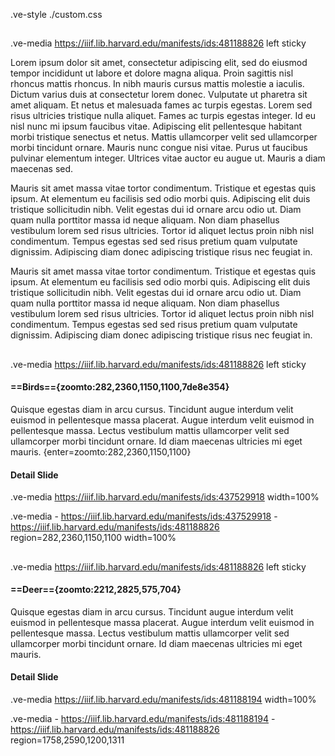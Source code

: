 .ve-style ./custom.css

##
.ve-media https://iiif.lib.harvard.edu/manifests/ids:481188826 left sticky

Lorem ipsum dolor sit amet, consectetur adipiscing elit, sed do eiusmod tempor incididunt ut labore et dolore magna aliqua. Proin sagittis nisl rhoncus mattis rhoncus. In nibh mauris cursus mattis molestie a iaculis. Dictum varius duis at consectetur lorem donec. Vulputate ut pharetra sit amet aliquam. Et netus et malesuada fames ac turpis egestas. Lorem sed risus ultricies tristique nulla aliquet. Fames ac turpis egestas integer. Id eu nisl nunc mi ipsum faucibus vitae. Adipiscing elit pellentesque habitant morbi tristique senectus et netus. Mattis ullamcorper velit sed ullamcorper morbi tincidunt ornare. Mauris nunc congue nisi vitae. Purus ut faucibus pulvinar elementum integer. Ultrices vitae auctor eu augue ut. Mauris a diam maecenas sed.

Mauris sit amet massa vitae tortor condimentum. Tristique et egestas quis ipsum. At elementum eu facilisis sed odio morbi quis. Adipiscing elit duis tristique sollicitudin nibh. Velit egestas dui id ornare arcu odio ut. Diam quam nulla porttitor massa id neque aliquam. Non diam phasellus vestibulum lorem sed risus ultricies. Tortor id aliquet lectus proin nibh nisl condimentum. Tempus egestas sed sed risus pretium quam vulputate dignissim. Adipiscing diam donec adipiscing tristique risus nec feugiat in.

Mauris sit amet massa vitae tortor condimentum. Tristique et egestas quis ipsum. At elementum eu facilisis sed odio morbi quis. Adipiscing elit duis tristique sollicitudin nibh. Velit egestas dui id ornare arcu odio ut. Diam quam nulla porttitor massa id neque aliquam. Non diam phasellus vestibulum lorem sed risus ultricies. Tortor id aliquet lectus proin nibh nisl condimentum. Tempus egestas sed sed risus pretium quam vulputate dignissim. Adipiscing diam donec adipiscing tristique risus nec feugiat in.

## 
.ve-media https://iiif.lib.harvard.edu/manifests/ids:481188826 left sticky

#### ==Birds=={zoomto:282,2360,1150,1100,7de8e354}
Quisque egestas diam in arcu cursus. Tincidunt augue interdum velit euismod in pellentesque massa placerat. Augue interdum velit euismod in pellentesque massa. Lectus vestibulum mattis ullamcorper velit sed ullamcorper morbi tincidunt ornare. Id diam maecenas ultricies mi eget mauris.
{enter=zoomto:282,2360,1150,1100}

#### Detail Slide
.ve-media https://iiif.lib.harvard.edu/manifests/ids:437529918 width=100%

.ve-media
    - https://iiif.lib.harvard.edu/manifests/ids:437529918 
    - https://iiif.lib.harvard.edu/manifests/ids:481188826 region=282,2360,1150,1100  width=100%
    
## 
.ve-media https://iiif.lib.harvard.edu/manifests/ids:481188826 left sticky

#### ==Deer=={zoomto:2212,2825,575,704}
Quisque egestas diam in arcu cursus. Tincidunt augue interdum velit euismod in pellentesque massa placerat. Augue interdum velit euismod in pellentesque massa. Lectus vestibulum mattis ullamcorper velit sed ullamcorper morbi tincidunt ornare. Id diam maecenas ultricies mi eget mauris. 

#### Detail Slide
.ve-media https://iiif.lib.harvard.edu/manifests/ids:481188194 width=100%

.ve-media
    - https://iiif.lib.harvard.edu/manifests/ids:481188194
    - https://iiif.lib.harvard.edu/manifests/ids:481188826 region=1758,2590,1200,1311